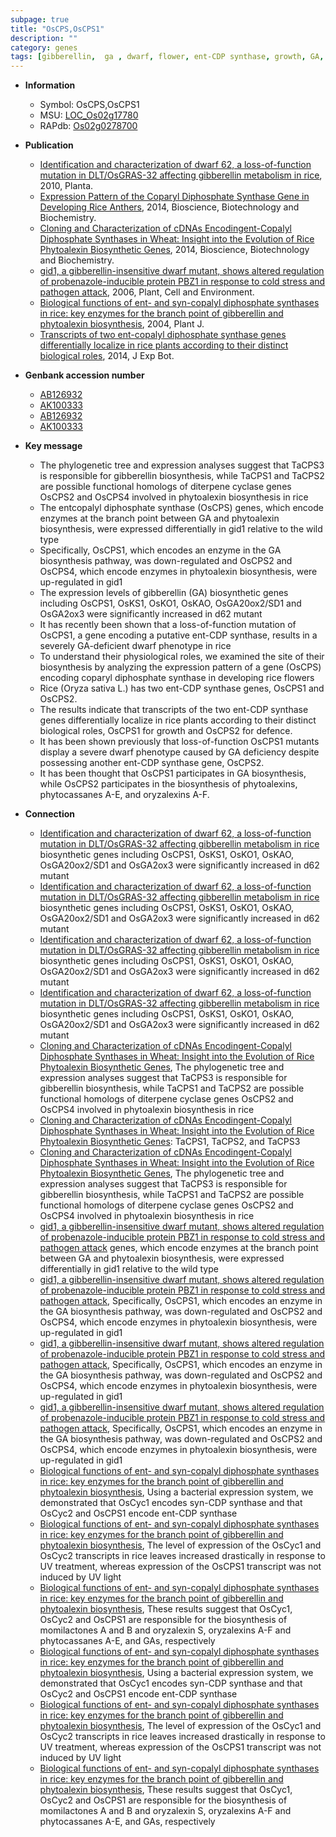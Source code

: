 ```yaml
---
subpage: true
title: "OsCPS,OsCPS1"
description: ""
category: genes
tags: [gibberellin,  ga , dwarf, flower, ent-CDP synthase, growth, GA, GA deficiency, GA biosynthesis]
---
```


* **Information**  
    + Symbol: OsCPS,OsCPS1  
    + MSU: [LOC_Os02g17780](http://rice.plantbiology.msu.edu/cgi-bin/ORF_infopage.cgi?orf=LOC_Os02g17780)  
    + RAPdb: [Os02g0278700](http://rapdb.dna.affrc.go.jp/viewer/gbrowse_details/irgsp1?name=Os02g0278700)  

* **Publication**  
    + [Identification and characterization of dwarf 62, a loss-of-function mutation in DLT/OsGRAS-32 affecting gibberellin metabolism in rice](http://www.ncbi.nlm.nih.gov/pubmed?term=Identification+and+characterization+of+dwarf+62,+a+loss-of-function+mutation+in+DLT/OsGRAS-32+affecting+gibberellin+metabolism+in+rice%5BTitle%5D), 2010, Planta.
    + [Expression Pattern of the Coparyl Diphosphate Synthase Gene in Developing Rice Anthers](http://www.ncbi.nlm.nih.gov/pubmed?term=Expression+Pattern+of+the+Coparyl+Diphosphate+Synthase+Gene+in+Developing+Rice+Anthers%5BTitle%5D), 2014, Bioscience, Biotechnology and Biochemistry.
    + [Cloning and Characterization of cDNAs Encodingent-Copalyl Diphosphate Synthases in Wheat: Insight into the Evolution of Rice Phytoalexin Biosynthetic Genes](http://www.ncbi.nlm.nih.gov/pubmed?term=Cloning+and+Characterization+of+cDNAs+Encodingent-Copalyl+Diphosphate+Synthases+in+Wheat:+Insight+into+the+Evolution+of+Rice+Phytoalexin+Biosynthetic+Genes%5BTitle%5D), 2014, Bioscience, Biotechnology and Biochemistry.
    + [gid1, a gibberellin-insensitive dwarf mutant, shows altered regulation of probenazole-inducible protein PBZ1 in response to cold stress and pathogen attack](http://www.ncbi.nlm.nih.gov/pubmed?term=gid1,+a+gibberellin-insensitive+dwarf+mutant,+shows+altered+regulation+of+probenazole-inducible+protein+PBZ1+in+response+to+cold+stress+and+pathogen+attack%5BTitle%5D), 2006, Plant, Cell and Environment.
    + [Biological functions of ent- and syn-copalyl diphosphate synthases in rice: key enzymes for the branch point of gibberellin and phytoalexin biosynthesis](http://www.ncbi.nlm.nih.gov/pubmed?term=Biological+functions+of+ent-+and+syn-copalyl+diphosphate+synthases+in+rice:+key+enzymes+for+the+branch+point+of+gibberellin+and+phytoalexin+biosynthesis%5BTitle%5D), 2004, Plant J.
    + [Transcripts of two ent-copalyl diphosphate synthase genes differentially localize in rice plants according to their distinct biological roles](http://www.ncbi.nlm.nih.gov/pubmed?term=Transcripts+of+two+ent-copalyl+diphosphate+synthase+genes+differentially+localize+in+rice+plants+according+to+their+distinct+biological+roles%5BTitle%5D), 2014, J Exp Bot.

* **Genbank accession number**  
    + [AB126932](http://www.ncbi.nlm.nih.gov/nuccore/AB126932)
    + [AK100333](http://www.ncbi.nlm.nih.gov/nuccore/AK100333)
    + [AB126932](http://www.ncbi.nlm.nih.gov/nuccore/AB126932)
    + [AK100333](http://www.ncbi.nlm.nih.gov/nuccore/AK100333)

* **Key message**  
    + The phylogenetic tree and expression analyses suggest that TaCPS3 is responsible for gibberellin biosynthesis, while TaCPS1 and TaCPS2 are possible functional homologs of diterpene cyclase genes OsCPS2 and OsCPS4 involved in phytoalexin biosynthesis in rice
    + The entcopalyl diphosphate synthase (OsCPS) genes, which encode enzymes at the branch point between GA and phytoalexin biosynthesis, were expressed differentially in gid1 relative to the wild type
    + Specifically, OsCPS1, which encodes an enzyme in the GA biosynthesis pathway, was down-regulated and OsCPS2 and OsCPS4, which encode enzymes in phytoalexin biosynthesis, were up-regulated in gid1
    + The expression levels of gibberellin (GA) biosynthetic genes including OsCPS1, OsKS1, OsKO1, OsKAO, OsGA20ox2/SD1 and OsGA2ox3 were significantly increased in d62 mutant
    + It has recently been shown that a loss-of-function mutation of OsCPS1, a gene encoding a putative ent-CDP synthase, results in a severely GA-deficient dwarf phenotype in rice
    + To understand their physiological roles, we examined the site of their biosynthesis by analyzing the expression pattern of a gene (OsCPS) encoding coparyl diphosphate synthase in developing rice flowers
    + Rice (Oryza sativa L.) has two ent-CDP synthase genes, OsCPS1 and OsCPS2.
    + The results indicate that transcripts of the two ent-CDP synthase genes differentially localize in rice plants according to their distinct biological roles, OsCPS1 for growth and OsCPS2 for defence.
    + It has been shown previously that loss-of-function OsCPS1 mutants display a severe dwarf phenotype caused by GA deficiency despite possessing another ent-CDP synthase gene, OsCPS2.
    + It has been thought that OsCPS1 participates in GA biosynthesis, while OsCPS2 participates in the biosynthesis of phytoalexins, phytocassanes A-E, and oryzalexins A-F.

* **Connection**  
    + [Identification and characterization of dwarf 62, a loss-of-function mutation in DLT/OsGRAS-32 affecting gibberellin metabolism in rice](GA) biosynthetic genes including OsCPS1, OsKS1, OsKO1, OsKAO, OsGA20ox2/SD1 and OsGA2ox3 were significantly increased in d62 mutant
    + [Identification and characterization of dwarf 62, a loss-of-function mutation in DLT/OsGRAS-32 affecting gibberellin metabolism in rice](GA) biosynthetic genes including OsCPS1, OsKS1, OsKO1, OsKAO, OsGA20ox2/SD1 and OsGA2ox3 were significantly increased in d62 mutant
    + [Identification and characterization of dwarf 62, a loss-of-function mutation in DLT/OsGRAS-32 affecting gibberellin metabolism in rice](GA) biosynthetic genes including OsCPS1, OsKS1, OsKO1, OsKAO, OsGA20ox2/SD1 and OsGA2ox3 were significantly increased in d62 mutant
    + [Identification and characterization of dwarf 62, a loss-of-function mutation in DLT/OsGRAS-32 affecting gibberellin metabolism in rice](GA) biosynthetic genes including OsCPS1, OsKS1, OsKO1, OsKAO, OsGA20ox2/SD1 and OsGA2ox3 were significantly increased in d62 mutant
    + [Cloning and Characterization of cDNAs Encodingent-Copalyl Diphosphate Synthases in Wheat: Insight into the Evolution of Rice Phytoalexin Biosynthetic Genes](http://www.ncbi.nlm.nih.gov/pubmed?term=Cloning+and+Characterization+of+cDNAs+Encodingent-Copalyl+Diphosphate+Synthases+in+Wheat:+Insight+into+the+Evolution+of+Rice+Phytoalexin+Biosynthetic+Genes%5BTitle%5D), The phylogenetic tree and expression analyses suggest that TaCPS3 is responsible for gibberellin biosynthesis, while TaCPS1 and TaCPS2 are possible functional homologs of diterpene cyclase genes OsCPS2 and OsCPS4 involved in phytoalexin biosynthesis in rice
    + [Cloning and Characterization of cDNAs Encodingent-Copalyl Diphosphate Synthases in Wheat: Insight into the Evolution of Rice Phytoalexin Biosynthetic Genes](Triticum+aestivum): TaCPS1, TaCPS2, and TaCPS3
    + [Cloning and Characterization of cDNAs Encodingent-Copalyl Diphosphate Synthases in Wheat: Insight into the Evolution of Rice Phytoalexin Biosynthetic Genes](http://www.ncbi.nlm.nih.gov/pubmed?term=Cloning+and+Characterization+of+cDNAs+Encodingent-Copalyl+Diphosphate+Synthases+in+Wheat:+Insight+into+the+Evolution+of+Rice+Phytoalexin+Biosynthetic+Genes%5BTitle%5D), The phylogenetic tree and expression analyses suggest that TaCPS3 is responsible for gibberellin biosynthesis, while TaCPS1 and TaCPS2 are possible functional homologs of diterpene cyclase genes OsCPS2 and OsCPS4 involved in phytoalexin biosynthesis in rice
    + [gid1, a gibberellin-insensitive dwarf mutant, shows altered regulation of probenazole-inducible protein PBZ1 in response to cold stress and pathogen attack](OsCPS) genes, which encode enzymes at the branch point between GA and phytoalexin biosynthesis, were expressed differentially in gid1 relative to the wild type
    + [gid1, a gibberellin-insensitive dwarf mutant, shows altered regulation of probenazole-inducible protein PBZ1 in response to cold stress and pathogen attack](http://www.ncbi.nlm.nih.gov/pubmed?term=gid1,+a+gibberellin-insensitive+dwarf+mutant,+shows+altered+regulation+of+probenazole-inducible+protein+PBZ1+in+response+to+cold+stress+and+pathogen+attack%5BTitle%5D), Specifically, OsCPS1, which encodes an enzyme in the GA biosynthesis pathway, was down-regulated and OsCPS2 and OsCPS4, which encode enzymes in phytoalexin biosynthesis, were up-regulated in gid1
    + [gid1, a gibberellin-insensitive dwarf mutant, shows altered regulation of probenazole-inducible protein PBZ1 in response to cold stress and pathogen attack](http://www.ncbi.nlm.nih.gov/pubmed?term=gid1,+a+gibberellin-insensitive+dwarf+mutant,+shows+altered+regulation+of+probenazole-inducible+protein+PBZ1+in+response+to+cold+stress+and+pathogen+attack%5BTitle%5D), Specifically, OsCPS1, which encodes an enzyme in the GA biosynthesis pathway, was down-regulated and OsCPS2 and OsCPS4, which encode enzymes in phytoalexin biosynthesis, were up-regulated in gid1
    + [gid1, a gibberellin-insensitive dwarf mutant, shows altered regulation of probenazole-inducible protein PBZ1 in response to cold stress and pathogen attack](http://www.ncbi.nlm.nih.gov/pubmed?term=gid1,+a+gibberellin-insensitive+dwarf+mutant,+shows+altered+regulation+of+probenazole-inducible+protein+PBZ1+in+response+to+cold+stress+and+pathogen+attack%5BTitle%5D), Specifically, OsCPS1, which encodes an enzyme in the GA biosynthesis pathway, was down-regulated and OsCPS2 and OsCPS4, which encode enzymes in phytoalexin biosynthesis, were up-regulated in gid1
    + [Biological functions of ent- and syn-copalyl diphosphate synthases in rice: key enzymes for the branch point of gibberellin and phytoalexin biosynthesis](http://www.ncbi.nlm.nih.gov/pubmed?term=Biological+functions+of+ent-+and+syn-copalyl+diphosphate+synthases+in+rice:+key+enzymes+for+the+branch+point+of+gibberellin+and+phytoalexin+biosynthesis%5BTitle%5D), Using a bacterial expression system, we demonstrated that OsCyc1 encodes syn-CDP synthase and that OsCyc2 and OsCPS1 encode ent-CDP synthase
    + [Biological functions of ent- and syn-copalyl diphosphate synthases in rice: key enzymes for the branch point of gibberellin and phytoalexin biosynthesis](http://www.ncbi.nlm.nih.gov/pubmed?term=Biological+functions+of+ent-+and+syn-copalyl+diphosphate+synthases+in+rice:+key+enzymes+for+the+branch+point+of+gibberellin+and+phytoalexin+biosynthesis%5BTitle%5D), The level of expression of the OsCyc1 and OsCyc2 transcripts in rice leaves increased drastically in response to UV treatment, whereas expression of the OsCPS1 transcript was not induced by UV light
    + [Biological functions of ent- and syn-copalyl diphosphate synthases in rice: key enzymes for the branch point of gibberellin and phytoalexin biosynthesis](http://www.ncbi.nlm.nih.gov/pubmed?term=Biological+functions+of+ent-+and+syn-copalyl+diphosphate+synthases+in+rice:+key+enzymes+for+the+branch+point+of+gibberellin+and+phytoalexin+biosynthesis%5BTitle%5D), These results suggest that OsCyc1, OsCyc2 and OsCPS1 are responsible for the biosynthesis of momilactones A and B and oryzalexin S, oryzalexins A-F and phytocassanes A-E, and GAs, respectively
    + [Biological functions of ent- and syn-copalyl diphosphate synthases in rice: key enzymes for the branch point of gibberellin and phytoalexin biosynthesis](http://www.ncbi.nlm.nih.gov/pubmed?term=Biological+functions+of+ent-+and+syn-copalyl+diphosphate+synthases+in+rice:+key+enzymes+for+the+branch+point+of+gibberellin+and+phytoalexin+biosynthesis%5BTitle%5D), Using a bacterial expression system, we demonstrated that OsCyc1 encodes syn-CDP synthase and that OsCyc2 and OsCPS1 encode ent-CDP synthase
    + [Biological functions of ent- and syn-copalyl diphosphate synthases in rice: key enzymes for the branch point of gibberellin and phytoalexin biosynthesis](http://www.ncbi.nlm.nih.gov/pubmed?term=Biological+functions+of+ent-+and+syn-copalyl+diphosphate+synthases+in+rice:+key+enzymes+for+the+branch+point+of+gibberellin+and+phytoalexin+biosynthesis%5BTitle%5D), The level of expression of the OsCyc1 and OsCyc2 transcripts in rice leaves increased drastically in response to UV treatment, whereas expression of the OsCPS1 transcript was not induced by UV light
    + [Biological functions of ent- and syn-copalyl diphosphate synthases in rice: key enzymes for the branch point of gibberellin and phytoalexin biosynthesis](http://www.ncbi.nlm.nih.gov/pubmed?term=Biological+functions+of+ent-+and+syn-copalyl+diphosphate+synthases+in+rice:+key+enzymes+for+the+branch+point+of+gibberellin+and+phytoalexin+biosynthesis%5BTitle%5D), These results suggest that OsCyc1, OsCyc2 and OsCPS1 are responsible for the biosynthesis of momilactones A and B and oryzalexin S, oryzalexins A-F and phytocassanes A-E, and GAs, respectively



